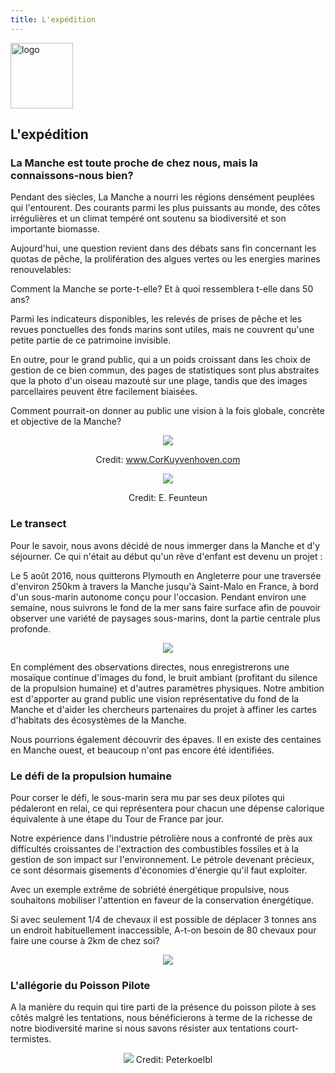 ```yaml
---
title: L'expédition
---
```


<div class="row">
<div class="span1.5">

<img
 style="border: 0px solid ; width: 100px; height: 105px;"
 alt="logo" src="images/LogoENL.gif">

</div>

<div class="span10.5">

<h2>L'expédition</h2>

</div>
</div>

### La Manche est toute proche de chez nous, mais la connaissons-nous bien?

Pendant des siècles, La Manche a nourri les régions densément peuplées qui l'entourent. 
Des courants parmi les plus puissants au monde, des côtes irrégulières et un climat tempéré 
ont soutenu sa biodiversité et son importante biomasse. 

Aujourd'hui, une question revient dans des débats sans fin concernant les quotas de pêche, 
la prolifération des algues vertes ou les energies marines renouvelables:

Comment la Manche se porte-t-elle? Et à quoi ressemblera t-elle dans 50 ans?

Parmi les indicateurs disponibles, les relevés de prises de pêche 
et les revues ponctuelles des fonds marins sont utiles, 
mais ne couvrent qu'une petite partie de ce patrimoine invisible.

En outre, pour le grand public, qui a un poids croissant dans les choix de gestion de ce bien commun,
des pages de statistiques sont plus abstraites que la photo d'un oiseau mazouté sur une plage, 
tandis que des images parcellaires peuvent être facilement biaisées. 

Comment pourrait-on donner au public une vision à la fois globale, concrète et objective de la Manche?

<div style="text-align: center;">

![](images/Cor-Kuyvenhoven-3046.jpg)

Credit: www.CorKuyvenhoven.com

![](images/DSC_6277.jpg)

Credit: E. Feunteun

</div>
 
### Le transect

Pour le savoir, nous avons décidé de nous immerger dans la Manche et d'y séjourner. 
Ce qui n'était au début qu'un rêve d'enfant est devenu un projet :

Le 5 août 2016, nous quitterons Plymouth en Angleterre pour une traversée d'environ 250km 
à travers la Manche jusqu'à Saint-Malo en France, à bord d'un sous-marin autonome conçu pour l'occasion.
Pendant environ une semaine, nous suivrons le fond de la mer sans faire surface 
afin de pouvoir observer une variété de paysages sous-marins, dont la partie centrale plus profonde.

<div style="text-align: center;">

![](images/Route.jpg)

</div>

En complément des observations directes, nous enregistrerons une mosaïque continue d'images du fond, 
le bruit ambiant (profitant du silence de la propulsion humaine) et d'autres paramètres physiques. 
Notre ambition est d'apporter au grand public une vision
représentative du fond de la Manche et d'aider les chercheurs partenaires du projet à affiner les cartes d'habitats des
écosystèmes de la Manche.

Nous pourrions également découvrir des épaves. Il en existe des centaines en Manche ouest, et
beaucoup n'ont pas encore été identifiées.

### Le défi de la propulsion humaine

Pour corser le défi, le sous-marin sera mu par ses deux pilotes qui pédaleront en relai, 
ce qui représentera pour chacun une dépense calorique équivalente à une étape du Tour de France par jour.

Notre expérience dans l'industrie pétrolière nous a confronté de près 
aux difficultés croissantes de l'extraction des combustibles fossiles 
et à la gestion de son impact sur l'environnement.
Le pétrole devenant précieux, ce sont désormais gisements d'économies d'énergie qu'il faut exploiter.

Avec un exemple extrême de sobriété énergétique propulsive,
nous souhaitons mobiliser l'attention en faveur de la conservation énergétique.

Si avec seulement 1/4 de chevaux il est possible de déplacer 3 tonnes ans un endroit habituellement inaccessible, 
A-t-on besoin de 80 chevaux pour faire une course à 2km de chez soi?

<div style="text-align: center;">

![](images/pedalageS.jpg)

</div>

### L'allégorie du Poisson Pilote

A la manière du requin qui tire parti de la présence du poisson pilote à ses côtés malgré les tentations,
nous bénéficierons à terme de la richesse de notre biodiversité marine si nous savons résister aux
tentations court-termistes.

<div style="text-align: center;">

![](images/pilot-fish.jpg)
Credit: Peterkoelbl
</div>
